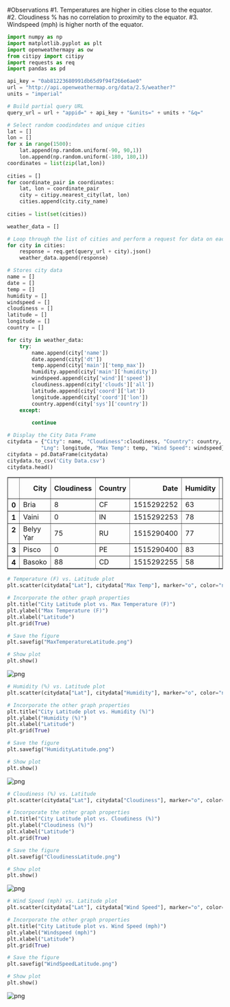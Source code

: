 
#Observations
#1. Temperatures are higher in cities close to the equator.
#2. Cloudiness % has no correlation to proximity to the equator.
#3. Windspeed (mph) is higher north of the equator.


```python
import numpy as np
import matplotlib.pyplot as plt
import openweathermapy as ow
from citipy import citipy
import requests as req
import pandas as pd
```


```python
api_key = "0ab81223680991db65d9f94f266e6ae0"
url = "http://api.openweathermap.org/data/2.5/weather?"
units = "imperial"

# Build partial query URL
query_url = url + "appid=" + api_key + "&units=" + units + "&q="
```


```python
# Select random coodindates and unique cities
lat = []
lon = []
for x in range(1500):
    lat.append(np.random.uniform(-90, 90,1))
    lon.append(np.random.uniform(-180, 180,1))
coordinates = list(zip(lat,lon))
    
cities = []
for coordinate_pair in coordinates:
    lat, lon = coordinate_pair
    city = citipy.nearest_city(lat, lon)
    cities.append(city.city_name)
    
cities = list(set(cities))
```


```python
weather_data = []

# Loop through the list of cities and perform a request for data on each
for city in cities:
    response = req.get(query_url + city).json()
    weather_data.append(response)
```


```python
# Stores city data
name = []
date = []
temp = []
humidity = []
windspeed = []
cloudiness = []
latitude = []
longitude = []
country = []

for city in weather_data:
    try:
        name.append(city['name'])
        date.append(city['dt'])
        temp.append(city['main']['temp_max'])
        humidity.append(city['main']['humidity'])
        windspeed.append(city['wind']['speed'])
        cloudiness.append(city['clouds']['all'])
        latitude.append(city['coord']['lat'])
        longitude.append(city['coord']['lon'])
        country.append(city['sys']['country'])
    except:
            
        continue
```


```python
# Display the City Data Frame 
citydata = {"City": name, "Cloudiness":cloudiness, "Country": country, "Date": date,"Humidity": humidity, "Lat": latitude,
           "Lng": longitude, "Max Temp": temp, "Wind Speed": windspeed} 
citydata = pd.DataFrame(citydata)
citydata.to_csv('City Data.csv')
citydata.head()
```




<div>
<style>
    .dataframe thead tr:only-child th {
        text-align: right;
    }

    .dataframe thead th {
        text-align: left;
    }

    .dataframe tbody tr th {
        vertical-align: top;
    }
</style>
<table border="1" class="dataframe">
  <thead>
    <tr style="text-align: right;">
      <th></th>
      <th>City</th>
      <th>Cloudiness</th>
      <th>Country</th>
      <th>Date</th>
      <th>Humidity</th>
      <th>Lat</th>
      <th>Lng</th>
      <th>Max Temp</th>
      <th>Wind Speed</th>
    </tr>
  </thead>
  <tbody>
    <tr>
      <th>0</th>
      <td>Bria</td>
      <td>8</td>
      <td>CF</td>
      <td>1515292252</td>
      <td>63</td>
      <td>6.54</td>
      <td>21.99</td>
      <td>56.17</td>
      <td>6.87</td>
    </tr>
    <tr>
      <th>1</th>
      <td>Vaini</td>
      <td>0</td>
      <td>IN</td>
      <td>1515292253</td>
      <td>78</td>
      <td>15.34</td>
      <td>74.49</td>
      <td>66.61</td>
      <td>2.62</td>
    </tr>
    <tr>
      <th>2</th>
      <td>Belyy Yar</td>
      <td>75</td>
      <td>RU</td>
      <td>1515290400</td>
      <td>77</td>
      <td>53.60</td>
      <td>91.39</td>
      <td>-2.21</td>
      <td>1.50</td>
    </tr>
    <tr>
      <th>3</th>
      <td>Pisco</td>
      <td>0</td>
      <td>PE</td>
      <td>1515290400</td>
      <td>83</td>
      <td>-13.71</td>
      <td>-76.20</td>
      <td>69.80</td>
      <td>13.87</td>
    </tr>
    <tr>
      <th>4</th>
      <td>Basoko</td>
      <td>88</td>
      <td>CD</td>
      <td>1515292255</td>
      <td>58</td>
      <td>1.23</td>
      <td>23.61</td>
      <td>79.75</td>
      <td>5.75</td>
    </tr>
  </tbody>
</table>
</div>




```python
# Temperature (F) vs. Latitude plot
plt.scatter(citydata["Lat"], citydata["Max Temp"], marker="o", color="navy")

# Incorporate the other graph properties
plt.title("City Latitude plot vs. Max Temperature (F)")
plt.ylabel("Max Temperature (F)")
plt.xlabel("Latitude")
plt.grid(True)

# Save the figure
plt.savefig("MaxTemperatureLatitude.png")

# Show plot
plt.show()

```


![png](output_7_0.png)



```python
# Humidity (%) vs. Latitude plot
plt.scatter(citydata["Lat"], citydata["Humidity"], marker="o", color="navy")

# Incorporate the other graph properties
plt.title("City Latitude plot vs. Humidity (%)")
plt.ylabel("Humidity (%)")
plt.xlabel("Latitude")
plt.grid(True)

# Save the figure
plt.savefig("HumidityLatitude.png")

# Show plot
plt.show()
```


![png](output_8_0.png)



```python
# Cloudiness (%) vs. Latitude
plt.scatter(citydata["Lat"], citydata["Cloudiness"], marker="o", color="navy")

# Incorporate the other graph properties
plt.title("City Latitude plot vs. Cloudiness (%)")
plt.ylabel("Cloudiness (%)")
plt.xlabel("Latitude")
plt.grid(True)

# Save the figure
plt.savefig("CloudinessLatitude.png")

# Show plot
plt.show()
```


![png](output_9_0.png)



```python
# Wind Speed (mph) vs. Latitude plot
plt.scatter(citydata["Lat"], citydata["Wind Speed"], marker="o", color="navy")

# Incorporate the other graph properties
plt.title("City Latitude plot vs. Wind Speed (mph)")
plt.ylabel("Windspeed (mph)")
plt.xlabel("Latitude")
plt.grid(True)

# Save the figure
plt.savefig("WindSpeedLatitude.png")

# Show plot
plt.show()
```


![png](output_10_0.png)

